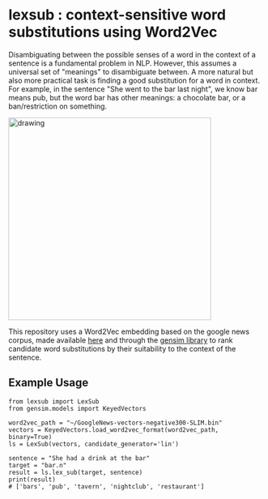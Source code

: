 # lexsub : context-sensitive word substitutions using Word2Vec 

Disambiguating between the possible senses of a word in the context of a sentence is a fundamental problem in NLP. However, this assumes a universal set of "meanings" to disambiguate between. A more natural but also more practical task is finding a good substitution for a word in context. For example, in the sentence "She went to the bar last night", we know bar means pub, but the word bar has other meanings: a chocolate bar, or a ban/restriction on something. 

<img src="https://user-images.githubusercontent.com/13951953/42229197-cf3c05f8-7edd-11e8-804c-052b3525e32f.png" alt="drawing" width="400px"/>

This repository uses a Word2Vec embedding based on the google news corpus, made available [here](https://drive.google.com/file/d/0B7XkCwpI5KDYNlNUTTlSS21pQmM/edit?usp=sharing) and through the [gensim library](https://radimrehurek.com/gensim/) to rank candidate word substitutions by their suitability to the context of the sentence.  

## Example Usage 

    from lexsub import LexSub
    from gensim.models import KeyedVectors
    
    word2vec_path = "~/GoogleNews-vectors-negative300-SLIM.bin"
    vectors = KeyedVectors.load_word2vec_format(word2vec_path, binary=True)
    ls = LexSub(vectors, candidate_generator='lin')

    sentence = "She had a drink at the bar"
    target = "bar.n"
    result = ls.lex_sub(target, sentence)
    print(result)
    # ['bars', 'pub', 'tavern', 'nightclub', 'restaurant']
